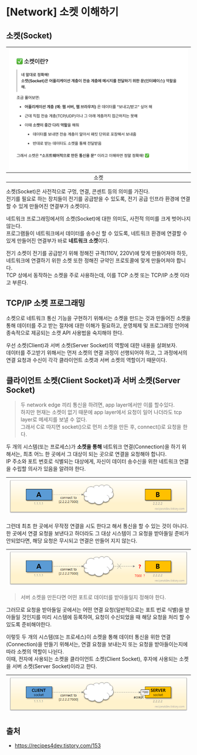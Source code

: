 # [Network] 소켓 이해하기

## 소켓(Socket)
| ![01.png](assets/%5BNetwork%5D%20%EC%86%8C%EC%BC%93%20%EC%9D%B4%ED%95%B4%ED%95%98%EA%B8%B0/01.png) |
|:--------------------------------------------------------------------------------------------------:|
|                                                 소켓                                                 |

소켓(Socket)은 사전적으로 구멍, 연결, 콘센트 등의 의미를 가진다.  
전기를 필요로 하는 장치들이 전기를 공급받을 수 있도록, 전기 공급 인프라 환경에 연결할 수 있게 만들어진 연결부가 소켓이다.    

네트워크 프로그래밍에서의 소켓(Socket)에 대한 의미도, 사전적 의미를 크게 벗어나지 않는다.  
프로그램들이 네트워크에서 데이터를 송수신 할 수 있도록, 네트워크 환경에 연결할 수 있게 만들어진 연결부가 바로 **네트워크 소켓**이다.  

전기 소켓이 전기를 공급받기 위해 정해진 규격(110V, 220V)에 맞게 만들어져야 하듯, 네트워크에 연결하기 위한 소켓 또한 정해진 규약인 프로토콜에 맞게 만들어져야 합니다.  
TCP 상에서 동작하는 소켓을 주로 사용하는데, 이를 TCP 소켓 또는 TCP/IP 소켓 이라고 부른다.

## TCP/IP 소켓 프로그래밍
소켓으로 네트워크 통신 기능을 구현하기 위해서는 소켓을 만드는 것과 만들어진 소켓을 통해 데이터를 주고 받는 절차에 대한 이해가 필요하고, 운영체제 및 프로그래밍 언어에 종속적으로 제공되는 소캣 API 사용법을 숙지해야 한다. 

우선 소켓(Client)과 서버 소켓(Server Socket)의 역할에 대한 내용을 살펴보자.  
데이터를 주고받기 위해서는 먼저 소켓의 연결 과정이 선행되어야 하고, 그 과정에서의 연결 요청과 수신이 각각 클라이언트 소켓과 서버 소켓의 역할이기 때문이다.

## 클라이언트 소켓(Client Socket)과 서버 소켓(Server Socket)
> 두 network edge 끼리 통신을 하려면, app layer에서만 이를 할수있다.  
> 하지만 현재는 소켓이 없기 때문에 app layer에서 요청이 일어 나더라도 tcp layer로 메세지를 보낼 수 없다.  
> 그래서 C로 따지면 socket()으로 먼저 소켓을 만든 후, connect()로 요청을 한다.

두 개의 시스템(또는 프로세스)가 **소켓을 통해** 네트워크 연결(Connection)을 하기 위해서는, 최초 어느 한 곳에서 그 대상이 되는 곳으로 연결을 요청해야 합니다.  
IP 주소와 포트 번호로 식별되는 대상에게, 자신이 데이터 송수신을 위한 네트워크 연결을 수립할 의사가 있음을 알려야 한다.  

| ![02.png](assets/%5BNetwork%5D%20%EC%86%8C%EC%BC%93%20%EC%9D%B4%ED%95%B4%ED%95%98%EA%B8%B0/02.png) |
|:--------------------------------------------------------------------------------------------------:|

그런데 최초 한 곳에서 무작정 연결을 시도 한다고 해서 통신을 할 수 있는 것이 아니다.  
한 곳에서 연결 요청을 보낸다고 하더라도 그 대상 시스템이 그 요청을 받아들일 준비가 안되었다면, 해당 요청은 무시되고 연결은 만들어 지지 않는다.  

| ![03.png](assets/%5BNetwork%5D%20%EC%86%8C%EC%BC%93%20%EC%9D%B4%ED%95%B4%ED%95%98%EA%B8%B0/03.png) |
|:--------------------------------------------------------------------------------------------------:|

> 서버 소켓을 만든다면 어떤 포트로 데이터를 받아들일지 정해야 한다.

그러므로 요청을 받아들일 곳에서는 어떤 연결 요청(일반적으로는 포트 번로 식별)을 받아들일 것인지를 미리 시스템에 등록하여, 요청이 수신되었을 때 해당 요청을 처리 할 수 있도록 준비해야한다.  

이렇듯 두 개의 시스템(또는 프로세스)이 소켓을 통해 데이터 통신을 위한 연결(Connection)을 만들기 위해서는, 연결 요청을 보내는지 또는 요청을 받아들이는지에 따라 소켓의 역할이 나뉜다.  
이때, 전자에 사용되는 소켓을 클라이언트 소켓(Client Socket), 후자에 사용되는 소켓을 서버 소켓(Server Socket)이라고 한다.

| ![04.png](assets/%5BNetwork%5D%20%EC%86%8C%EC%BC%93%20%EC%9D%B4%ED%95%B4%ED%95%98%EA%B8%B0/04.png) |
|:--------------------------------------------------------------------------------------------------:|

## 출처
- https://recipes4dev.tistory.com/153

